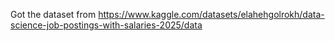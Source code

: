 Got the dataset from https://www.kaggle.com/datasets/elahehgolrokh/data-science-job-postings-with-salaries-2025/data

